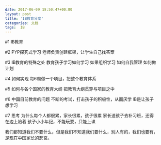 ```yaml
---
date: 2017-06-09 18:50:47+00:00
layout: post
title: 'IB教育分享'
categories: 文档
tags:  IB
---
```


#1 IB教育

#2 PYP探究式学习
[](../assets/ib.png)
老师负责创建框架，让学生自己找答案

#3 IB教育的特殊之处
教育孩子学习如何学习
如果组织学习
如何自我管理
如何做计划

#4 如何实现
每6周做一个项目，把整个教育体系

#5 如何与各个国家的教育大纲
把教育大纲贯穿与项目之中

#6 中国目前教育的问题
不断的考试，打击孩子的积极性，从而厌学
IB是让孩子想学习

#7 思考
为什么每个人都很累，家长很累，孩子很累
家长送孩子去补习班，还得在边上陪着
孩子小小年纪，不能玩耍，只能上课

我们都知道我们不要什么，但是我们不知道我们要什么，别人有的，我们也要有，是现在中国家长的悲哀。